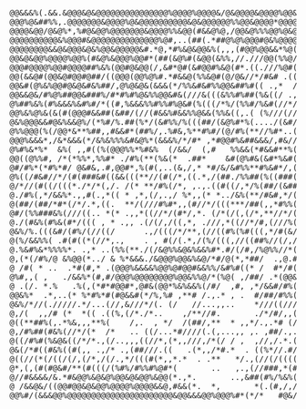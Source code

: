 <pre>
@@&&&%(.&&.&@@@&@&@@@@@@@@@@@@@@@%@@@@%@@@@&/@&@@@@&@@@@%@@&@@@@%@@@@%@@&&&@@%@@@@@@@&#&@@@@@@@@@@@@@@@@@@@@@@@@@@@@&@&@@%%@@@%@@@@@@@%@@@@%@@@@@@@@@@
@@@%@&##%%,.@@@@@@@&@@@@%@&@@@@@@@@@@&@&@@@@@@%%@@&@@@@*@@@@@@@&&@@@%@%@(,@@&##@@&@&@&@%%@@@@@@@@@@@@@@@@@@&@@@@%@@@@#@@@@%@@#&&@&#&@@@%&@@&@@%@@@@@@@
@@@@&@@/@&@%*,%#@&@@%@@@@@@@&@@@@%%&@@(#&&@%@,/@@&@%%%@@%@&@@&@@%@@@#%@&(#&***%@&#(%@@@#( *@@@@@@@@@@@@&@@@%%@@@@@@@(&#@#*@@@@@@@@@@@#%@@@@%@@@@@@@@@@
@@@@@@@@@@&%@@@#&@@@@@@@@@@@@@@%@#,..(##(.*##@%@%@@@#@&%@@@@*%&@@%%#&%@@@@@%@#%@#/,%,(*#@@@/.%(#@@@@@@@@%@@@@&@%&@&&%/#&@@@@@@@@@@@@@@@@@,@@&@@@@@@@@@
@@@@@@@@&&@&@@@&@&%@@&@@@@@&#.*@,*#%&@&@@&%(,,,(#@@%@@&&*%@((//*/#&&%%@#*##@#%(%&#&@.##/%/&(%/.%@@@&@@@@&@@*&#&&#/@@@@&@@@&@@&%@@@&&@@%&%#&%@&&@(@@&&@
@@&@&@@%@@@@%@@%(#&@%&@@@%@@#*(##(&@%#(&@@(&%%,//.///@@(%%@///%*(/ #/((#%&&&%%//&%%@@%#/((##/#%/@@@@%@@%#&##/(//&%%@&(%%&##@@@#%%&/(##((%(##((%@%%@(&#
@@@#@@@@%@@#@@@@##%&%(@@#@&@@(/,&#*@#(&#@@#%&@(#*.((.///%@#(*#@(%/, /@&&@#&(&@#@(%%&%%/(%&//**//(#@##%&@#*(%#//(/&%&(#%@&@#@@%@%@@#(@@&#@#%((%**@@%(/#
@@(&&@#(@@&@#@@#@##/((@@@(@@%@%#.*#&&@(%%&@#(@/@&//*/#&# .((#((, (@&#*@%%#/*.*(@&((,#&# ./.#*/,./#&@/#(/&#/,*(&@(/#@%&%/@*@@@&(@@&@#*#(@&%@(&@&#((./@%
@@&#(@%&%@@#@&@&#&%##/,@%@&@&(&&&(*/%%&#&#%%@@&##%#(( .,*  ///.*( *//(&@&#(#&#/*(((#,/*/%#(* *,#(###(&%//(%#&(@&#@&#&#%@@%#%@#%&&&/%&&&#@@%(%%(#(%%(#&
@@&&@&/#%@%##@@&###%/#*#%#%@&%%@@&#&(///&(((&%%#%##(%&((/ .,,.../,, (*#//(/,//# ((//##(///*(. //((%////#((%#((&(//#@&&%&@/(&%%%#&##%%%&(&&&&%&(((/&/((
@%##%&%(#%&&&%&#%#/*((#,%&&&%%#%%#%@&#(%(((/*%/(%%#/%&#(//*//(.,,(/*//// (*///#@@%/%(%%/*,/#*//**%.(/**##%/,/(&@#(%&%@%%%*(&&%&%&&@%&%#%@@%(%&&/(%%/(#
@@%&%@%&(&(#(@@@#&&##(&##/(//(#&&%#&&%%@&&(%%&((,.( (%///(//(//,/* ** . */*/*%(&##(/,. ,..*..##/(/%#//////%%%%&%(%&@#(((%%#&&%#&&&#&@@&#&&@%@@@@&@@@&&
@&%@@@&&#@&%&&@%/(*%#/%.##(%*/(&#%%/%(((##/(&@%#*%(..../(&#/*(..//* .* ,/*.%#%%%@(.(. *,##%/* ,(.**,(#%%%&@&%&(%/#&%//(%%&%@&((&@&#&&@%%&@@%&@@@@&@@@@
@%%@@@(%(/@@*&**%##,,#&&#*(##%/,.%#&,%**#%#/(@/#%(**//%#*..(## ,.  *   . #*@.*%@@&%#%#(/( /#/(**#&%#*&@%&&@@%@@@@%&&&#(@&&#@&(%@@&@%@&%&&@&%@@@@@@@@@@
@@@%&&&*,/&*&&&(*/&%&%%%&#&@%*(&&&%/*/#* ,*#@@#%&##&&&/,#&//* ./#    .. . (%&@,/&(@#&/*,*@,* .#%(&. ##,%*,%##%@%#&@%(%%@@&%@&&@&@@%&@@&,/&%@%@@%@@@@@@
@%#%&*%*  &%( ,,#((%(@@@%%*%#&%  (/&&/  (,#   %%&&(*#&&#**%(# ...*. (  ,#   .*/@&%(*#%#/( ,%*,**@&@&%@@&&&#%*(&@%(//%#%%%*&@#@(&@&%#@&###//*%/%&(@@&@&
@@((@%%#, /*(*%%*,%%#* ./#%(**(%&(*  .##*    &#(@%#&(&#*%&#( ,( (   ,#%%**/,/#, %/*    ( *#*/(#@#@@@@@@@@@@&&(,#.#,.**/%&%*#%(#%(,/(&@#*,.*#* .,#@&@/#
@#/#%*(*#%*#/ @&#&,.#,@@#*,%(#(,..(&,/,* *#/&/&#%%**#%&#*/,(##.,*(&@%*####(..,,&@/*,/##*.#%#%#@@@@@@%@@@@@@@*@@@&,/%&@&#/*(@#/*  , *  *(  *,*&%#*../#%
@%((/#&#//*/(#(###&#((&&(((**//(#(/*,((.*,/(##./%%##(%((###(//#*(/&,((#(%//(,.,%#&&@&%%&@@&(##(&#@@@####&@@@&/@@/(#@&&&&#(/**((#%#/(#,,.  ..//%(#&&%%#
@/*//(#((/(((*./*/*(,/. /(* **/#%(/*, ,.,.((#((/,*/%(##/(&##/((#((**/((*(//((#/%@%%&@@#@@@@%(@%@&@@#(@@%(%@&@%@@#&&@@#&&&&##&%%&@@%@@@&(@@%&&#/., ,**/
@./#%(,*/&&%*.,,#(.,*(( * ,*,(/,.,/ %*,,(* *../&%(**/#&#,*/(##/,*(@@(*,**(...*&@&#(%%&%#@@(@&@@(@@&@*(.(%%%@(@@@@(@@%@%@@(@@&&**%&%/(@(@&@@(@@&@/,/(##
@(##/(##/*#*(/*/.*,((.  **/(///#%#*,,(#//*/(((***/##(,,*#%%(*((##**./#%#**(*&&*@@#&%@@#%@@&##@#%(//*(&./*,%##(@@#&&@@(@@&&#@%/# (**((#(*@@%@@@@(@@@(#%
@#/(%%###&%(///((.. *(* .,,*((//*/(#*/,*. (/*(/(,(/*,**//*/((/*((((%#/(&%((&@#%&@%%&@&%%%@#%&&#(/((//..*((*//((/(/(&#(##@/#&#(//,((/*,/#(#&#&&@@&@@&@%
@./(#&%(#%&(#*/((( , * .,, .(/(/,/((,*, .///,*((//*/#,(///%(*.*.(//(*(/&(((&&#%@@%#%&&%#%&((#%/((#(//  ,/(/*/*.(/(%(///(#//%&((%####%(//%@%#%@@&#@@%&@
@&%/%.(((&#/(#%/(//((/      .,/(((/*/**,(//((#%(%#(((,*/#(&//,/%//  **(,*/*,%(/%%%(%%//(&#%/%/#(*/./(((///*,/*. ((#(///%#(/&#((%*%/(#%@/%((((%##@@@%@@
@(%/&&%%( .#(#((*(//*,.,    . , #(/(.*,/(%/(((,//((##%//(/,//#/((/(,*,.**// ,(#*@&(/(./*,/(/,. (((%//,,/**,*(,, /((&%##@%%*%#&((@&(%&%#/&(,/(&#%#(#(//
@.%&#%&*%%%%*. .,* ..(%%(**./(/&@%%&@&%&&%#*.#/(/#,/%@%%//*(#%#./(%@(*##(#(,&*&&@&%&%#(*,(/#%#**(&%(*%,//(.*,#&@%%@@&&&@&/&@&&%&%##%&&/%&#/*##&%%@@@@%
@,(*(/#%/@ &%@@(*../ & %*&&&./&@@@%@@&%&@/*#/@(*,*##/  .,@.#** *#*  *#%%(,(@&&%@@&@&@(*(*@&/.*(#*@.*.@ / *,*,/#@&@@@@@@@@@&@@@@&@@@#&@&*(,(%&@@%@@@@%@
@ /#( * ..  .*#(#,* .(@@@%&&&&%@@%@#@@#&&%%/&#%#((* /  #*/#(&%&#%@@@@%@&##%%/*%@@&#@@%%*(#*#( (*/%/(.  .# .,*(@@@#@@&&%@@%@@@@#@@%%#/*,#& //@&@&%&@%@&
@%#,,( ,   ./&&%*(#,#/@@@%@@@@@@@@%@@&%%@/*(%@( ,/##/ .*(@@&%#&&%/@@(%&&%//@&#*,*/(#/,*#%@#*%*##/   #%#*,*( %/@@%@@@@@@@@@(%%&@%&%*%@@&*.  ##@@(%@@@%@
@ .(/. *.%   .%(,(*#*#@@#*,@#&(@@*%&%&&%(/#/  ,#, ,*/&&#/#%(&#%#*#@@#*.%(%(,.,.  /**(%%/  ,(    *#*#,     /,*#@@%&@@(@@%#*@@@%*@(&&(%/*.  .**@@%/@%/@&
@@&%*  .*,..(* %*#%*#(#@&&#(*/%,%# ,**# /.,.* , .  #/##/#%%(**(#(//,/#/(*,* %#*(.,(*/**(%,(/* *    .(,*/ ,*##(%%/&%%#%#%&&*%@/#/##/(%%,*,.*#(* *&&@@%@
@&%/*//(./////.*/...(//,&///*/(. (/   //...,,..    *///((///(** //,#((/#/(((#*/*,(//  ./,///, *(,  (*//(/(/#*/#//((%((@@@&///////#((%@((///*, *%#@&&%#
@,/(  ,,/# (*  *(( .((%,(/*./*..    ,/**//#.       ./*/#/,,((#//*/#*(/. ##/*/*(%%(***#(/,.*(*#*/(%%#*/,(((#*//  ,*,,(# *//#((/.*###/((*(%#  .,#%/(#/@&
@((**##%(,.*%&,,,**%(    /,.  , */  /(##/,**  * ,,*/.,.*# (/*** #*. /(%**.//&#**,(%#*,,/#@(**/#&#/**%&&%*//*#/  .*%#*,,###  .,(##,*(&@#*.*(# *.*#@&/*/
@,/#%##(#&%(//*/(*  /*   .. ((/...*#////(.(,...,, ,. ,##/.,.((/,/(# /,*/*(..,/###(/*(#(,,,((%((/(%#%//(/((/,,(*/(.*/(((*(.(%,,/ /(#////(#(*.((##//(/(#
@((/#%#(%&@&((/*/*.,(/..,,,((//*,(*,,///,/*(/ / ,  ,//,/.*.(//#*//./*(.(/**,*/////(/,((/(*(/%(((#/%/(/((///#((#%##%&&%(%,((. ,(((,/(&@##%@#/#//%#&@%#&
@&(/*#((#&%((#(,, .,/* .,(##///.((   .(*,,/*#.*  . ((%*//.#//*(#(/.*/(,/*//.,(/**/((/*/((%(//##(#//(#&#(//#%##&(//%@%/#%%(/%%((#&&@%@@@@%@@&@%#/(&#/ .
@((//(*(/((/(/,(/*,/(/.,*/(((#(*,,*.*  . .**   */.,(//(/((((#///(*#.,. .//*.,,/(.*,,(///(*(//&/(%&%##&&###@&%%@@%#%&@&&&&#%@@@#&@&&@&&#@@@@&%&%&#(@(%%
@*,(,(#(#@&#/**(#(((/(%#%/#%%#%@#*(       ..   ,.,(//###,*(#%/#.// *(*. .(*...,, (*/*,*,,#/(%&#/&&%%#@@%%%@@%&@@&%@@&@@@@@&&@&%@%%%/,&.(@@&%&@&%#%@&@&
@//#&&&&/&.*#&@@%&@&@%@@&@&@@%&@@(*.,*.       ..,&##(#%/%&%(*.(.#// /,..  ,/ #   *#  ,.(/@(*,%#%(*%/&&&/*&@@@%@@%@&@@%@@&(*@&/#%,@%(/%#%@@&%&@&%@@@@@@
@ /&&@&/((@@#@@&@&@@%@@@@%@@@@&&@,#&&(*.  *,       *(.(#,/,/%#&(*((%,,       .*#//..#%#./ /#%%(/(&&&/&%(%#@@%@@@@@@@&@&@@*&,&&%&@&&/. *.(@(*(&&@%@&@@&
@@%#/(&&&@@%@@@@@@@@@@@@@@@@@@@@@@&@@&&&@@%@@@%#*(*/*   #@&/*,((#, //#%***/.,#   .%*&,.(@@@(%%#@%@%(@@@&#@@@@&@@@@@@@@@@@@*@@&&@@%%*.%/**/(#(%/*#@&((%
</pre>
